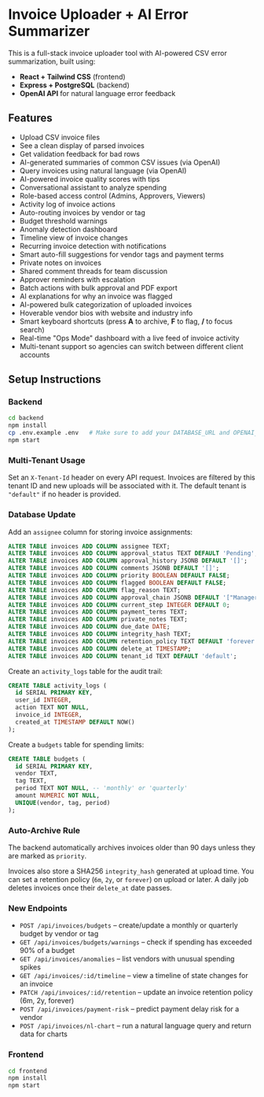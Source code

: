 # Invoice Uploader + AI Error Summarizer

This is a full-stack invoice uploader tool with AI-powered CSV error summarization, built using:

- **React + Tailwind CSS** (frontend)
- **Express + PostgreSQL** (backend)
- **OpenAI API** for natural language error feedback

## Features

- Upload CSV invoice files
- See a clean display of parsed invoices
- Get validation feedback for bad rows
- AI-generated summaries of common CSV issues (via OpenAI)
- Query invoices using natural language (via OpenAI)
- AI-powered invoice quality scores with tips
- Conversational assistant to analyze spending
- Role-based access control (Admins, Approvers, Viewers)
- Activity log of invoice actions
- Auto-routing invoices by vendor or tag
- Budget threshold warnings
- Anomaly detection dashboard
- Timeline view of invoice changes
- Recurring invoice detection with notifications
- Smart auto-fill suggestions for vendor tags and payment terms
- Private notes on invoices
- Shared comment threads for team discussion
- Approver reminders with escalation
- Batch actions with bulk approval and PDF export
- AI explanations for why an invoice was flagged
- AI-powered bulk categorization of uploaded invoices
- Hoverable vendor bios with website and industry info
- Smart keyboard shortcuts (press **A** to archive, **F** to flag, **/** to focus search)
- Real-time "Ops Mode" dashboard with a live feed of invoice activity
- Multi-tenant support so agencies can switch between different client accounts

## Setup Instructions

### Backend

```bash
cd backend
npm install
cp .env.example .env   # Make sure to add your DATABASE_URL and OPENAI_API_KEY
npm start
```

### Multi-Tenant Usage

Set an `X-Tenant-Id` header on every API request. Invoices are filtered by this
tenant ID and new uploads will be associated with it. The default tenant is
`"default"` if no header is provided.

### Database Update

Add an `assignee` column for storing invoice assignments:

```sql
ALTER TABLE invoices ADD COLUMN assignee TEXT;
ALTER TABLE invoices ADD COLUMN approval_status TEXT DEFAULT 'Pending';
ALTER TABLE invoices ADD COLUMN approval_history JSONB DEFAULT '[]';
ALTER TABLE invoices ADD COLUMN comments JSONB DEFAULT '[]';
ALTER TABLE invoices ADD COLUMN priority BOOLEAN DEFAULT FALSE;
ALTER TABLE invoices ADD COLUMN flagged BOOLEAN DEFAULT FALSE;
ALTER TABLE invoices ADD COLUMN flag_reason TEXT;
ALTER TABLE invoices ADD COLUMN approval_chain JSONB DEFAULT '["Manager","Finance","CFO"]';
ALTER TABLE invoices ADD COLUMN current_step INTEGER DEFAULT 0;
ALTER TABLE invoices ADD COLUMN payment_terms TEXT;
ALTER TABLE invoices ADD COLUMN private_notes TEXT;
ALTER TABLE invoices ADD COLUMN due_date DATE;
ALTER TABLE invoices ADD COLUMN integrity_hash TEXT;
ALTER TABLE invoices ADD COLUMN retention_policy TEXT DEFAULT 'forever';
ALTER TABLE invoices ADD COLUMN delete_at TIMESTAMP;
ALTER TABLE invoices ADD COLUMN tenant_id TEXT DEFAULT 'default';
```

Create an `activity_logs` table for the audit trail:

```sql
CREATE TABLE activity_logs (
  id SERIAL PRIMARY KEY,
  user_id INTEGER,
  action TEXT NOT NULL,
  invoice_id INTEGER,
  created_at TIMESTAMP DEFAULT NOW()
);
```

Create a `budgets` table for spending limits:

```sql
CREATE TABLE budgets (
  id SERIAL PRIMARY KEY,
  vendor TEXT,
  tag TEXT,
  period TEXT NOT NULL, -- 'monthly' or 'quarterly'
  amount NUMERIC NOT NULL,
  UNIQUE(vendor, tag, period)
);
```

### Auto-Archive Rule

The backend automatically archives invoices older than 90 days
unless they are marked as `priority`.

Invoices also store a SHA256 `integrity_hash` generated at upload time. You can
set a retention policy (`6m`, `2y`, or `forever`) on upload or later. A daily
job deletes invoices once their `delete_at` date passes.

### New Endpoints

- `POST /api/invoices/budgets` – create/update a monthly or quarterly budget by vendor or tag
- `GET /api/invoices/budgets/warnings` – check if spending has exceeded 90% of a budget
- `GET /api/invoices/anomalies` – list vendors with unusual spending spikes
- `GET /api/invoices/:id/timeline` – view a timeline of state changes for an invoice
- `PATCH /api/invoices/:id/retention` – update an invoice retention policy (6m, 2y, forever)
- `POST /api/invoices/payment-risk` – predict payment delay risk for a vendor
- `POST /api/invoices/nl-chart` – run a natural language query and return data for charts

### Frontend

```bash
cd frontend
npm install
npm start
```
